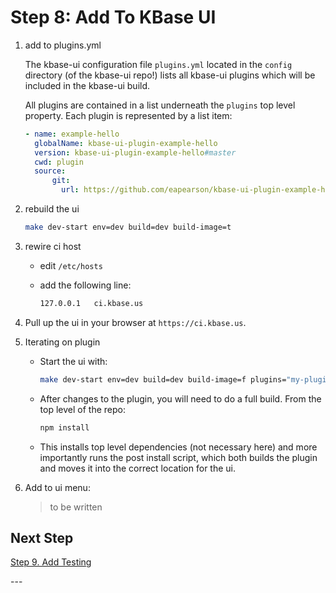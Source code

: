 # Step 8: Add To KBase UI

1. add to plugins.yml

    The kbase-ui configuration file `plugins.yml` located in the `config` directory (of the kbase-ui repo!) lists all kbase-ui plugins which will be included in the kbase-ui build.

    All plugins are contained in a list underneath the `plugins` top level property. Each plugin is represented by a list item:

    ```yaml
    - name: example-hello
      globalName: kbase-ui-plugin-example-hello
      version: kbase-ui-plugin-example-hello#master
      cwd: plugin
      source:
          git:
            url: https://github.com/eapearson/kbase-ui-plugin-example-hello
    ```

2. rebuild the ui

    ```bash
    make dev-start env=dev build=dev build-image=t
    ```

3. rewire ci host

     - edit `/etc/hosts`

     - add the following line:

        ```bash
        127.0.0.1   ci.kbase.us
        ```

4. Pull up the ui in your browser at `https://ci.kbase.us`.

5. Iterating on plugin

    - Start the ui with:

      ```bash
      make dev-start env=dev build=dev build-image=f plugins="my-plugin"
      ```

    - After changes to the plugin, you will need to do a full build. From the top level of the repo:

      ```bash
      npm install
      ```

    - This installs top level dependencies (not necessary here) and more importantly runs the post install script, which both builds the plugin and moves it into the correct location for the ui.

6. Add to ui menu:

    > to be written 

## Next Step

[Step 9. Add Testing](./9-add-testing)

\---
